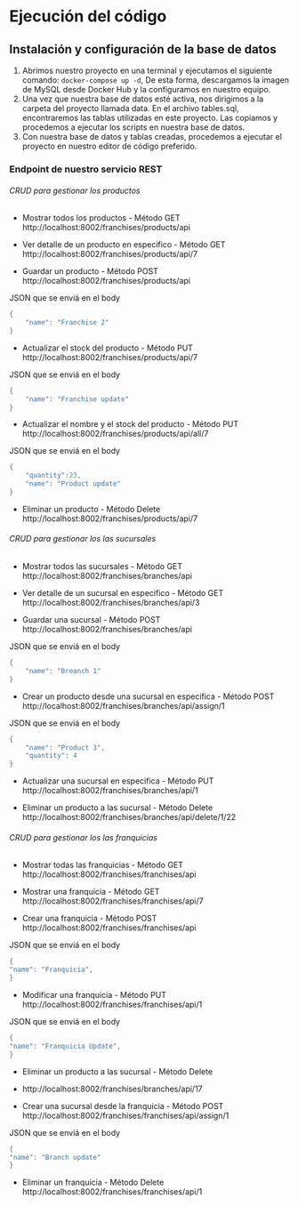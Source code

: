 # Ejecución del código

## Instalación y configuración de la base de datos


1. Abrimos nuestro proyecto en una terminal y ejecutamos el siguiente comando:
   ```docker-compose up -d```, De esta forma, descargamos la imagen de MySQL desde Docker Hub y la configuramos en nuestro equipo.
2. Una vez que nuestra base de datos esté activa, nos dirigimos a la carpeta del proyecto llamada data. En el archivo tables.sql, encontraremos las tablas utilizadas en este proyecto. Las copiamos y procedemos a ejecutar los scripts en nuestra base de datos.
3. Con nuestra base de datos y tablas creadas, procedemos a ejecutar el proyecto en nuestro editor de código preferido.


### Endpoint de nuestro servicio REST

###### CRUD para gestionar los productos
- Mostrar todos los productos - Método GET
http://localhost:8002/franchises/products/api

- Ver detalle de un producto en especifico - Método GET 
http://localhost:8002/franchises/products/api/7 

- Guardar un producto - Método POST
  http://localhost:8002/franchises/products/api

JSON que se enviá en el body
```dart
{
    "name": "Franchise 2"
}
```

- Actualizar el stock del producto - Método PUT
  http://localhost:8002/franchises/products/api/7

JSON que se enviá en el body
```dart
{
    "name": "Franchise update"
}
```

- Actualizar el nombre y el stock del producto - Método PUT
  http://localhost:8002/franchises/products/api/all/7

JSON que se enviá en el body
```dart
{
    "quantity":23,
    "name": "Product update"
}
```
- Eliminar un producto - Método Delete
  http://localhost:8002/franchises/products/api/7


###### CRUD para gestionar los las sucursales
- Mostrar todos las sucursales - Método GET
  http://localhost:8002/franchises/branches/api

- Ver detalle de un sucursal en especifico - Método GET
  http://localhost:8002/franchises/branches/api/3

- Guardar una sucursal - Método POST
  http://localhost:8002/franchises/branches/api

JSON que se enviá en el body
```dart
{
    "name": "Breanch 1"
}
```

- Crear un producto desde una sucursal en especifica - Método POST
  http://localhost:8002/franchises/branches/api/assign/1

JSON que se enviá en el body
```dart
{
    "name": "Product 3",
    "quantity": 4
}
```
- Actualizar una sucursal en especifica - Método PUT
http://localhost:8002/franchises/branches/api/1


- Eliminar un producto a las sucursal - Método Delete
  http://localhost:8002/franchises/branches/api/delete/1/22

###### CRUD para gestionar los las franquicias

- Mostrar todas las franquicias - Método GET
  http://localhost:8002/franchises/franchises/api

- Mostrar una franquicia - Método GET
  http://localhost:8002/franchises/franchises/api/7


- Crear una franquicia - Método POST
  http://localhost:8002/franchises/franchises/api

JSON que se enviá en el body
```dart
{
"name": "Franquicia",
}
```
- Modificar una franquicia - Método PUT
  http://localhost:8002/franchises/franchises/api/1

JSON que se enviá en el body
```dart
{
"name": "Franquicia Update",
}
```
- Eliminar un producto a las sucursal - Método Delete
-  http://localhost:8002/franchises/branches/api/17

- Crear una sucursal desde la franquicia - Método POST
  http://localhost:8002/franchises/franchises/api/assign/1

JSON que se enviá en el body
```dart
{
"name": "Branch update"
}
```

- Eliminar un franquicia - Método Delete
http://localhost:8002/franchises/franchises/api/1